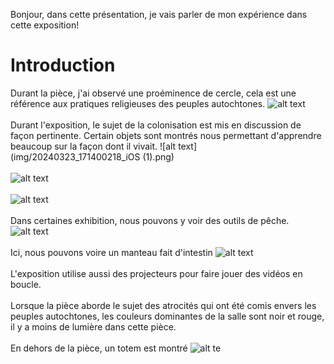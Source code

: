 Bonjour, dans cette présentation, je vais parler de mon expérience dans cette exposition!
#  Introduction
Durant la pièce, j'ai observé une proéminence de cercle, cela est une référence aux pratiques religieuses des peuples autochtones.
![alt text](img/20240323_171127036_iOS.png)
\
\
Durant l'exposition, le sujet de la colonisation est mis en discussion de façon pertinente. Certain objets sont montrés nous permettant d'apprendre beaucoup sur la façon dont il vivait.
![alt text](img/20240323_171400218_iOS (1).png)
\
\
![alt text](img/20240323_171514972_iOS.png)
\
\
![alt text](img/20240323_171525631_iOS.png)
\
\
Dans certaines exhibition, nous pouvons y voir des outils de pêche. 
![alt text](img/20240323_172328670_iOS.png)
\
\
Ici, nous pouvons voire un manteau fait d'intestin
![alt text](img/20240323_171613402_iOS.png)
\
\
L'exposition utilise aussi des projecteurs pour faire jouer des vidéos en boucle. 
\
\
Lorsque la pièce aborde le sujet des atrocités qui ont été comis envers les peuples autochtones, les couleurs dominantes de la salle sont noir et rouge, il y a moins de lumière dans cette pièce. 
\
\
En dehors de la pièce, un totem est montré
![alt te](img/20240323_173640486_iOS.png)
